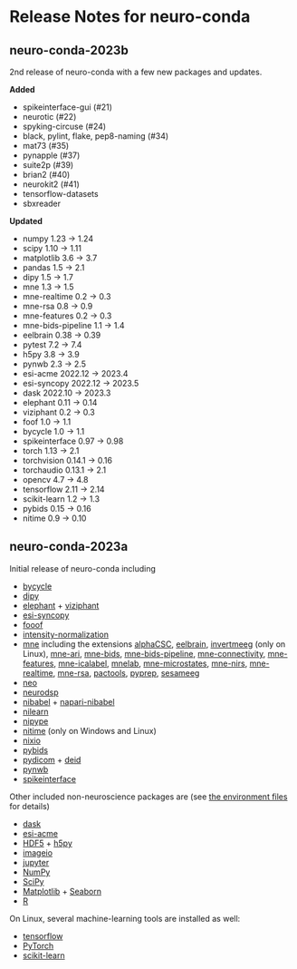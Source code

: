 # Release Notes for neuro-conda

## neuro-conda-2023b

2nd release of neuro-conda with a few new packages and updates.

**Added**

- spikeinterface-gui (#21)
- neurotic (#22)
- spyking-circuse (#24)
- black, pylint, flake, pep8-naming (#34)
- mat73 (#35)
- pynapple (#37)
- suite2p (#39)
- brian2 (#40)
- neurokit2 (#41)
- tensorflow-datasets
- sbxreader

**Updated**

- numpy 1.23 &rarr; 1.24
- scipy 1.10 &rarr; 1.11
- matplotlib 3.6 &rarr; 3.7
- pandas 1.5 &rarr; 2.1
- dipy 1.5 &rarr; 1.7
- mne 1.3 &rarr; 1.5
- mne-realtime 0.2 &rarr; 0.3
- mne-rsa 0.8 &rarr; 0.9
- mne-features 0.2 &rarr; 0.3
- mne-bids-pipeline 1.1 &rarr; 1.4
- eelbrain 0.38 &rarr; 0.39
- pytest 7.2 &rarr; 7.4
- h5py 3.8 &rarr; 3.9
- pynwb 2.3 &rarr; 2.5
- esi-acme 2022.12 &rarr; 2023.4
- esi-syncopy 2022.12 &rarr; 2023.5
- dask 2022.10 &rarr; 2023.3
- elephant 0.11 &rarr; 0.14
- viziphant 0.2 &rarr; 0.3
- foof 1.0 &rarr; 1.1
- bycycle 1.0 &rarr; 1.1
- spikeinterface 0.97 &rarr; 0.98
- torch 1.13 &rarr; 2.1
- torchvision 0.14.1 &rarr; 0.16
- torchaudio 0.13.1 &rarr; 2.1
- opencv 4.7 &rarr; 4.8
- tensorflow 2.11 &rarr; 2.14
- scikit-learn 1.2 &rarr; 1.3
- pybids 0.15 &rarr; 0.16
- nitime 0.9 &rarr; 0.10

## neuro-conda-2023a

Initial release of neuro-conda including

- [bycycle](https://bycycle-tools.github.io)
- [dipy](https://dipy.org/)
- [elephant](https://elephant.readthedocs.io) + [viziphant](https://viziphant.readthedocs.io)
- [esi-syncopy](https://syncopy.readthedocs.io)
- [fooof](https://fooof-tools.github.io)
- [intensity-normalization](https://intensity-normalization.readthedocs.io/en/latest/readme.html)
- [mne](https://mne.tools) including the extensions
    [alphaCSC](https://alphacsc.github.io/stable/index.html),
    [eelbrain](https://eelbrain.readthedocs.io/en/stable/index.html),
    [invertmeeg](https://github.com/LukeTheHecker/invert) (only on Linux),
    [mne-ari](https://github.com/john-veillette/mne-ari),
    [mne-bids](https://mne.tools/mne-bids/stable/index.html),
    [mne-bids-pipeline](https://mne.tools/mne-bids-pipeline/1.1/index.html),
    [mne-connectivity](https://mne.tools/mne-connectivity/stable/index.html),
    [mne-features](https://mne.tools/mne-features/),
    [mne-icalabel](https://mne.tools/mne-icalabel/stable/index.html),
    [mnelab](https://mnelab.readthedocs.io/en/latest/index.html),
    [mne-microstates](https://github.com/wmvanvliet/mne_microstates),
    [mne-nirs](https://mne.tools/mne-nirs/stable/index.html),
    [mne-realtime](https://mne.tools/mne-realtime/),
    [mne-rsa](https://users.aalto.fi/~vanvlm1/mne-rsa/),
    [pactools](https://pactools.github.io/index.html),
    [pyprep](https://github.com/sappelhoff/pyprep),
    [sesameeg](https://pybees.github.io/sesameeg/)
- [neo](https://neo.readthedocs.io)
- [neurodsp](https://neurodsp-tools.github.io)
- [nibabel](https://nipy.org/nibabel/) + [napari-nibabel](https://nipy.org/packages/napari-nibabel/index.html)
- [nilearn](https://nilearn.github.io/stable/index.html)
- [nipype](https://nipype.readthedocs.io/en/latest/)
- [nitime](https://nipy.org/nitime/) (only on Windows and Linux)
- [nixio](https://nixio.readthedocs.io)
- [pybids](https://bids-standard.github.io/pybids/)
- [pydicom](https://pydicom.github.io/) + [deid](https://pydicom.github.io/deid/)
- [pynwb](https://pynwb.readthedocs.io)
- [spikeinterface](https://spikeinterface.readthedocs.io)

Other included non-neuroscience packages are (see [the environment files](/envs) for details)

- [dask](https://www.dask.org)
- [esi-acme](https://esi-acme.readthedocs.io)
- [HDF5](https://www.hdfgroup.org/solutions/hdf5/) + [h5py](https://www.h5py.org/)
- [imageio](https://imageio.readthedocs.io/en/stable/)
- [jupyter](https://jupyter.org)
- [NumPy](https://numpy.org/)
- [SciPy](https://scipy.org/)
- [Matplotlib](https://matplotlib.org/) + [Seaborn](https://seaborn.pydata.org/)
- [R](https://www.r-project.org/)

On Linux, several machine-learning tools are installed as well:

- [tensorflow](https://www.tensorflow.org)
- [PyTorch](https://pytorch.org)
- [scikit-learn](https://scikit-learn.org)